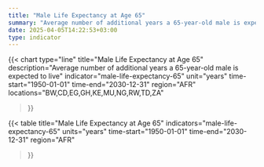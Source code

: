 ```yaml
---
title: "Male Life Expectancy at Age 65"
summary: "Average number of additional years a 65-year-old male is expected to live"
date: 2025-04-05T14:22:53+03:00
type: indicator
---
```


{{< chart
    type="line"
    title="Male Life Expectancy at Age 65"
    description="Average number of additional years a 65-year-old male is expected to live"
    indicator="male-life-expectancy-65"
    unit="years"
    time-start="1950-01-01"
    time-end="2030-12-31"
    region="AFR"
    locations="BW,CD,EG,GH,KE,MU,NG,RW,TD,ZA"
>}}

{{< table
    title="Male Life Expectancy at Age 65"
    indicators="male-life-expectancy-65"
    units="years"
    time-start="1950-01-01"
    time-end="2030-12-31"
    region="AFR"
>}}
